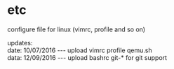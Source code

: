 # etc
configure file for linux (vimrc, profile and so on)


updates:  
  date: 10/07/2016  --- upload vimrc profile qemu.sh  
  data: 12/09/2016	--- upload bashrc git-* for git support  
